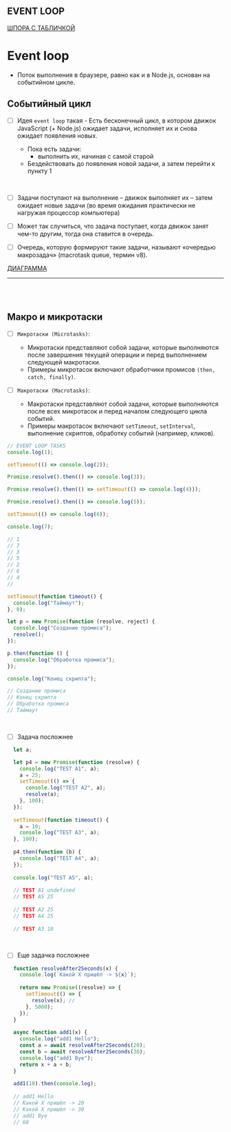 <h2>EVENT LOOP</h2>

[ШПОРА С ТАБЛИЧКОЙ](https://habr.com/ru/articles/681882/)

# Event loop

- Поток выполнения в браузере, равно как и в Node.js, основан на событийном цикле.

<h2>Событийный цикл</h2>

- [ ] Идея `event loop` такая - Есть бесконечный цикл, в котором движок JavaScript (+ Node.js) ожидает задачи, исполняет их и снова ожидает появления новых.

  - Пока есть задачи:
    - выполнить их, начиная с самой старой
  - Бездействовать до появления новой задачи, а затем перейти к пункту 1

<br>

- [ ] Задачи поступают на выполнение – движок выполняет их – затем ожидает новые задачи (во время ожидания практически не нагружая процессор компьютера)

- [ ] Может так случиться, что задача поступает, когда движок занят чем-то другим, тогда она ставится в очередь.

- [ ] Очередь, которую формируют такие задачи, называют «очередью макрозадач» (macrotask queue, термин v8).

[ДИАГРАММА](https://app.diagrams.net/#G1875w0lyQMRABzLuQx39ppm7ouR_G_GxP)

<hr>
<br>
<br>

<h2>Макро и микротаски</h2>

- [ ] `Микротаски (Microtasks)`:

  - Микротаски представляют собой задачи, которые выполняются после завершения текущей операции и перед выполнением следующей макротаски.
  - Примеры микротасок включают обработчики промисов `(then, catch, finally)`.

- [ ] `Макротаски (Macrotasks)`:

  - Макротаски представляют собой задачи, которые выполняются после всех микротасок и перед началом следующего цикла событий.
  - Примеры макротасок включают `setTimeout`, `setInterval`, выполнение скриптов, обработку событий (например, кликов).

```javascript
// EVENT LOOP TASKS
console.log(1);

setTimeout(() => console.log(2));

Promise.resolve().then(() => console.log(3));

Promise.resolve().then(() => setTimeout(() => console.log(4)));

Promise.resolve().then(() => console.log(5));

setTimeout(() => console.log(6));

console.log(7);

// 1
// 7
// 3
// 5
// 2
// 6
// 4
//

setTimeout(function timeout() {
  console.log("Таймаут");
}, 0);

let p = new Promise(function (resolve, reject) {
  console.log("Создание промиса");
  resolve();
});

p.then(function () {
  console.log("Обработка промиса");
});

console.log("Конец скрипта");

// Создание промиса
// Конец скрипта
// Обработка промиса
// Таймаут
```

<br>

- [ ] Задача посложнее

```javascript
  let a;

  let p4 = new Promise(function (resolve) {
    console.log("TEST A1", a);
    a = 25;
    setTimeout(() => {
      console.log("TEST A2", a);
      resolve(a);
    }, 100);
  });
  
  setTimeout(function timeout() {
    a = 10;
    console.log("TEST A3", a);
  }, 100);
  
  p4.then(function (b) {
    console.log("TEST A4", a);
  });
  
  console.log("TEST A5", a);
  
  // TEST A1 undefined
  // TEST A5 25
  
  // TEST A2 25
  // TEST A4 25
  
  // TEST A3 10
```

<br>

- [ ] Еще задачка посложнее

```javascript
  function resolveAfter2Seconds(x) {
    console.log(`Какой Х пришёл -> ${x}`);
  
    return new Promise((resolve) => {
      setTimeout(() => {
        resolve(x); //
      }, 5000);
    });
  }
  
  async function add1(x) {
    console.log("add1 Hello");
    const a = await resolveAfter2Seconds(20);
    const b = await resolveAfter2Seconds(30);
    console.log("add1 Bye");
    return x + a + b;
  }
  
  add1(10).then(console.log);
  
  // add1 Hello
  // Какой Х пришёл -> 20
  // Какой Х пришёл -> 30
  // add1 Bye
  // 60
```
